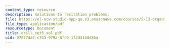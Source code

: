 ```yaml
---
content_type: resource
description: Solutions to recitation problems.
file: https://ol-ocw-studio-app-qa.s3.amazonaws.com/courses/5-13-organic-chemistry-ii-fall-2003/978774a7c743979a8fc01f2d314dd85a_drill_set5_sol.pdf
file_type: application/pdf
resourcetype: Document
title: drill_set5_sol.pdf
uid: 978774a7-c743-979a-8fc0-1f2d314dd85a
---
```

